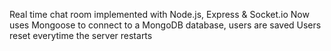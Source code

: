 Real time chat room implemented with Node.js, Express & Socket.io
Now uses Mongoose to connect to a MongoDB database, users are saved
Users reset everytime the server restarts

